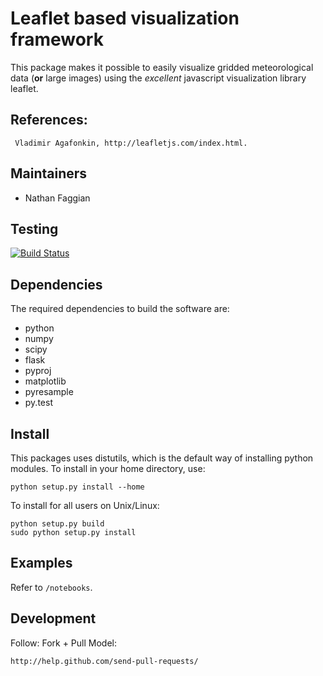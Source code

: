 Leaflet based visualization framework
=====================================

This package makes it possible to easily visualize gridded meteorological data (**or** large images) using the *excellent* javascript visualization library leaflet.

References:
-----------

     Vladimir Agafonkin, http://leafletjs.com/index.html. 


Maintainers
-----------

   - Nathan Faggian

Testing
-------

[![Build Status](https://travis-ci.org/nfaggian/leafvis.png?branch=master)](https://travis-ci.org/nfaggian/leafvis)

Dependencies
------------

The required dependencies to build the software are:

  - python
  - numpy
  - scipy
  - flask
  - pyproj
  - matplotlib
  - pyresample
  - py.test

Install
-------

This packages uses distutils, which is the default way of installing python modules. To install in your home directory, use:

    python setup.py install --home

To install for all users on Unix/Linux:

    python setup.py build
    sudo python setup.py install

Examples
--------

Refer to ``/notebooks``.

Development
-----------

Follow: Fork + Pull Model:

    http://help.github.com/send-pull-requests/